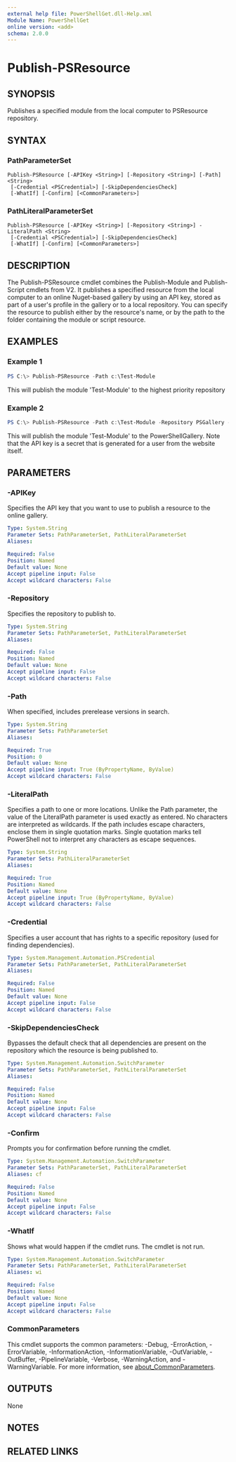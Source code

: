 ```yaml
---
external help file: PowerShellGet.dll-Help.xml
Module Name: PowerShellGet
online version: <add>
schema: 2.0.0
---
```


# Publish-PSResource

## SYNOPSIS
Publishes a specified module from the local computer to PSResource repository.

## SYNTAX

### PathParameterSet
```
Publish-PSResource [-APIKey <String>] [-Repository <String>] [-Path] <String>
 [-Credential <PSCredential>] [-SkipDependenciesCheck]
 [-WhatIf] [-Confirm] [<CommonParameters>]
```

### PathLiteralParameterSet
```
Publish-PSResource [-APIKey <String>] [-Repository <String>] -LiteralPath <String>
 [-Credential <PSCredential>] [-SkipDependenciesCheck]
 [-WhatIf] [-Confirm] [<CommonParameters>]
```

## DESCRIPTION
The Publish-PSResource cmdlet combines the Publish-Module and Publish-Script cmdlets from V2.
It publishes a specified resource from the local computer to an online Nuget-based gallery by using an API key, stored as part of a user's profile in the gallery or to a local repository. 
You can specify the resource to publish either by the resource's name, or by the path to the folder containing the module or script resource.

## EXAMPLES

### Example 1
```powershell
PS C:\> Publish-PSResource -Path c:\Test-Module
```

This will publish the module 'Test-Module' to the highest priority repository

### Example 2
```powershell
PS C:\> Publish-PSResource -Path c:\Test-Module -Repository PSGallery -APIKey '1234567'
```

This will publish the module 'Test-Module' to the PowerShellGallery.  Note that the API key is a secret that is generated for a user from the website itself.

## PARAMETERS

### -APIKey
Specifies the API key that you want to use to publish a resource to the online gallery.

```yaml
Type: System.String
Parameter Sets: PathParameterSet, PathLiteralParameterSet
Aliases:

Required: False
Position: Named
Default value: None
Accept pipeline input: False
Accept wildcard characters: False
```

### -Repository
Specifies the repository to publish to.

```yaml
Type: System.String
Parameter Sets: PathParameterSet, PathLiteralParameterSet
Aliases:

Required: False
Position: Named
Default value: None
Accept pipeline input: False
Accept wildcard characters: False
```

### -Path
When specified, includes prerelease versions in search.

```yaml
Type: System.String
Parameter Sets: PathParameterSet
Aliases:

Required: True
Position: 0
Default value: None
Accept pipeline input: True (ByPropertyName, ByValue)
Accept wildcard characters: False
```

### -LiteralPath
Specifies a path to one or more locations. Unlike the Path parameter, the value of the LiteralPath parameter is used exactly as entered. No characters are interpreted as wildcards. If the path includes escape characters, enclose them in single quotation marks. Single quotation marks tell PowerShell not to interpret any characters as escape sequences.

```yaml
Type: System.String
Parameter Sets: PathLiteralParameterSet
Aliases:

Required: True
Position: Named
Default value: None
Accept pipeline input: True (ByPropertyName, ByValue)
Accept wildcard characters: False
```

### -Credential
Specifies a user account that has rights to a specific repository (used for finding dependencies).

```yaml
Type: System.Management.Automation.PSCredential
Parameter Sets: PathParameterSet, PathLiteralParameterSet
Aliases:

Required: False
Position: Named
Default value: None
Accept pipeline input: False
Accept wildcard characters: False
```

### -SkipDependenciesCheck
Bypasses the default check that all dependencies are present on the repository which the resource is being published to.

```yaml
Type: System.Management.Automation.SwitchParameter
Parameter Sets: PathParameterSet, PathLiteralParameterSet
Aliases:

Required: False
Position: Named
Default value: None
Accept pipeline input: False
Accept wildcard characters: False
```

### -Confirm
Prompts you for confirmation before running the cmdlet.

```yaml
Type: System.Management.Automation.SwitchParameter
Parameter Sets: PathParameterSet, PathLiteralParameterSet
Aliases: cf

Required: False
Position: Named
Default value: None
Accept pipeline input: False
Accept wildcard characters: False
```

### -WhatIf
Shows what would happen if the cmdlet runs.
The cmdlet is not run.

```yaml
Type: System.Management.Automation.SwitchParameter
Parameter Sets: PathParameterSet, PathLiteralParameterSet
Aliases: wi

Required: False
Position: Named
Default value: None
Accept pipeline input: False
Accept wildcard characters: False
```

### CommonParameters
This cmdlet supports the common parameters: -Debug, -ErrorAction, -ErrorVariable, -InformationAction, -InformationVariable, -OutVariable, -OutBuffer, -PipelineVariable, -Verbose, -WarningAction, and -WarningVariable. For more information, see [about_CommonParameters](https://go.microsoft.com/fwlink/?LinkID=113216).


## OUTPUTS
None

## NOTES

## RELATED LINKS

